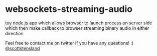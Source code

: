 websockets-streaming-audio
==========================

toy node.js app which allows browser to launch process on server side which then make callback to browser streaming binary audio in either direction


Feel free to contact me on twitter if you have any questions! :) [@scottstensland](http://twitter.com/scottstensland)